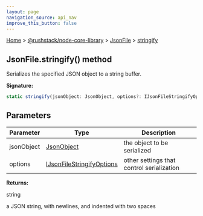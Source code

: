 ```yaml
---
layout: page
navigation_source: api_nav
improve_this_button: false
---
```



[Home](./index.md) &gt; [@rushstack/node-core-library](./node-core-library.md) &gt; [JsonFile](./node-core-library.jsonfile.md) &gt; [stringify](./node-core-library.jsonfile.stringify.md)

## JsonFile.stringify() method

Serializes the specified JSON object to a string buffer.

<b>Signature:</b>

```typescript
static stringify(jsonObject: JsonObject, options?: IJsonFileStringifyOptions): string;
```

## Parameters

|  Parameter | Type | Description |
|  --- | --- | --- |
|  jsonObject | [JsonObject](./node-core-library.jsonobject.md) | the object to be serialized |
|  options | [IJsonFileStringifyOptions](./node-core-library.ijsonfilestringifyoptions.md) | other settings that control serialization |

<b>Returns:</b>

string

a JSON string, with newlines, and indented with two spaces
